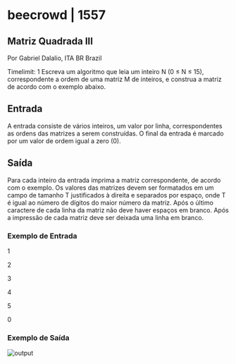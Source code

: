 # beecrowd | 1557
## Matriz Quadrada III
Por Gabriel Dalalio, ITA BR Brazil

Timelimit: 1
Escreva um algoritmo que leia um inteiro N (0 ≤ N ≤ 15), correspondente a ordem de uma matriz M de inteiros, e construa a matriz de acordo com o exemplo abaixo.

## Entrada
A entrada consiste de vários inteiros, um valor por linha, correspondentes as ordens das matrizes a serem construídas. O final da entrada é marcado por um valor de ordem igual a zero (0).

## Saída
Para cada inteiro da entrada imprima a matriz correspondente, de acordo com o exemplo. Os valores das matrizes devem ser formatados em um campo de tamanho T justificados à direita e separados por espaço, onde T é igual ao número de dígitos do maior número da matriz. Após o último caractere de cada linha da matriz não deve haver espaços em branco. Após a impressão de cada matriz deve ser deixada uma linha em branco.

### Exemplo de Entrada	
1

2

3

4

5

0



### Exemplo de Saída
![output](https://github.com/Kimitayo/ITP_UFRN_exercicios/assets/84105466/56a4df67-c334-4e3e-929a-b6f87618722e)
